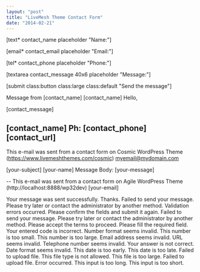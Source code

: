 ```yaml
---
layout: "post"
title: "LiveMesh Theme Contact Form"
date: "2014-02-21"
---
```


<div class="sixcol">

[text* contact_name placeholder "Name:"]

[email* contact_email placeholder "Email:"]

[tel* contact_phone placeholder "Phone:"]

</div>

<div class="sixcol last">

[textarea contact_message 40x6 placeholder "Message:"]

</div>

[submit class:button class:large class:default "Send the message"]

<div class="clear"></div>
Message from [contact_name]
[contact_name] 
Hello,

[contact_message]

[contact_name]
Ph: [contact_phone]
[contact_url]
--
This e-mail was sent from a contact form on Cosmic WordPress Theme (https://www.livemeshthemes.com/cosmic)
myemail@mydomain.com

[your-subject]
[your-name] 
Message Body:
[your-message]

--
This e-mail was sent from a contact form on Agile WordPress Theme (http://localhost:8888/wp32dev)
[your-email]

Your message was sent successfully. Thanks.
Failed to send your message. Please try later or contact the administrator by another method.
Validation errors occurred. Please confirm the fields and submit it again.
Failed to send your message. Please try later or contact the administrator by another method.
Please accept the terms to proceed.
Please fill the required field.
Your entered code is incorrect.
Number format seems invalid.
This number is too small.
This number is too large.
Email address seems invalid.
URL seems invalid.
Telephone number seems invalid.
Your answer is not correct.
Date format seems invalid.
This date is too early.
This date is too late.
Failed to upload file.
This file type is not allowed.
This file is too large.
Failed to upload file. Error occurred.
This input is too long.
This input is too short.